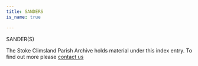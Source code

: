 ```yaml
---
title: SANDERS
is_name: true

---
```


SANDER(S)


The Stoke Climsland Parish Archive holds material under this index entry. To find out more please [contact us](/contact/)
